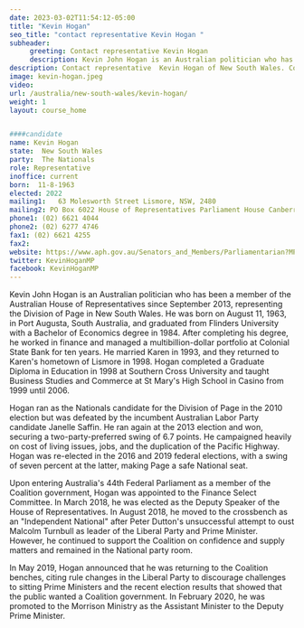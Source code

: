 ```yaml
---
date: 2023-03-02T11:54:12-05:00
title: "Kevin Hogan"
seo_title: "contact representative Kevin Hogan "
subheader:
     greeting: Contact representative Kevin Hogan
     description: Kevin John Hogan is an Australian politician who has been a member of the Australian House of Representatives since September 2013, representing the Division of Page in New South Wales.
description: Contact representative  Kevin Hogan of New South Wales. Contact information for  Kevin Hogan includes email address, phone number, and mailing address.
image: kevin-hogan.jpeg
video:
url: /australia/new-south-wales/kevin-hogan/
weight: 1
layout: course_home


####candidate
name: Kevin Hogan
state:	New South Wales
party:	The Nationals
role: Representative
inoffice: current
born:  11-8-1963
elected: 2022
mailing1:	63 Molesworth Street Lismore, NSW, 2480
mailing2: PO Box 6022 House of Representatives Parliament House Canberra ACT 2600
phone1: (02) 6621 4044
phone2: (02) 6277 4746
fax1: (02) 6621 4255
fax2:
website: https://www.aph.gov.au/Senators_and_Members/Parliamentarian?MPID=218019
twitter: KevinHoganMP
facebook: KevinHoganMP
---
```


Kevin John Hogan is an Australian politician who has been a member of the Australian House of Representatives since September 2013, representing the Division of Page in New South Wales. He was born on August 11, 1963, in Port Augusta, South Australia, and graduated from Flinders University with a Bachelor of Economics degree in 1984. After completing his degree, he worked in finance and managed a multibillion-dollar portfolio at Colonial State Bank for ten years. He married Karen in 1993, and they returned to Karen's hometown of Lismore in 1998. Hogan completed a Graduate Diploma in Education in 1998 at Southern Cross University and taught Business Studies and Commerce at St Mary's High School in Casino from 1999 until 2006.

Hogan ran as the Nationals candidate for the Division of Page in the 2010 election but was defeated by the incumbent Australian Labor Party candidate Janelle Saffin. He ran again at the 2013 election and won, securing a two-party-preferred swing of 6.7 points. He campaigned heavily on cost of living issues, jobs, and the duplication of the Pacific Highway. Hogan was re-elected in the 2016 and 2019 federal elections, with a swing of seven percent at the latter, making Page a safe National seat.

Upon entering Australia's 44th Federal Parliament as a member of the Coalition government, Hogan was appointed to the Finance Select Committee. In March 2018, he was elected as the Deputy Speaker of the House of Representatives. In August 2018, he moved to the crossbench as an "Independent National" after Peter Dutton's unsuccessful attempt to oust Malcolm Turnbull as leader of the Liberal Party and Prime Minister. However, he continued to support the Coalition on confidence and supply matters and remained in the National party room.

In May 2019, Hogan announced that he was returning to the Coalition benches, citing rule changes in the Liberal Party to discourage challenges to sitting Prime Ministers and the recent election results that showed that the public wanted a Coalition government. In February 2020, he was promoted to the Morrison Ministry as the Assistant Minister to the Deputy Prime Minister.